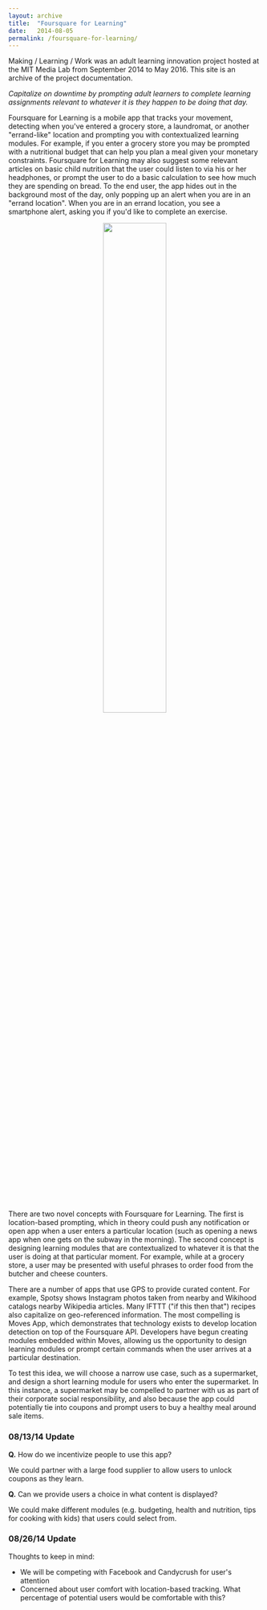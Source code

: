 ```yaml
---
layout: archive
title:  "Foursquare for Learning"
date:   2014-08-05
permalink: /foursquare-for-learning/
---
```


<p class="disclaimer"> Making / Learning / Work was an adult learning innovation project hosted at the MIT Media Lab from September 2014 to May 2016. This site is an archive of the project documentation. </p>

_Capitalize on downtime by prompting adult learners to complete learning assignments relevant to whatever it is they happen to be doing that day._

Foursquare for Learning is a mobile app that tracks your movement, detecting when you've entered a grocery store, a laundromat, or another "errand-like" location and prompting you with contextualized learning modules. For example, if you enter a grocery store you may be prompted with a nutritional budget that can help you plan a meal given your monetary constraints. Foursquare for Learning may also suggest some relevant articles on basic child nutrition that the user could listen to via his or her headphones, or prompt the user to do a basic calculation to see how much they are spending on bread. To the end user, the app hides out in the background most of the day, only popping up an alert when you are in an "errand location".  When you are in an errand location, you see a smartphone alert, asking you if you'd like to complete an exercise. 

<center>
	<img src="{{site.baseurl}}/images/five_ideas/foursquare_for_learning.png" width="50%">
</center>

There are two novel concepts with Foursquare for Learning. The first is location-based prompting, which in theory could push any notification or open app when a user enters a particular location (such as opening a news app when one gets on the subway in the morning). The second concept is designing learning modules that are contextualized to whatever it is that the user is doing at that particular moment. For example, while at a grocery store, a user may be presented with useful phrases to order food from the butcher and cheese counters.

There are a number of apps that use GPS to provide curated content. For example, Spotsy shows Instagram photos taken from nearby and Wikihood catalogs nearby Wikipedia articles. Many IFTTT ("if this then that") recipes also capitalize on geo-referenced information. The most compelling is Moves App, which demonstrates that technology exists to develop location detection on top of the Foursquare API. Developers have begun creating modules embedded within Moves, allowing us the opportunity to design learning modules or prompt certain commands when the user arrives at a particular destination.

To test this idea, we will choose a narrow use case, such as a supermarket, and design a short learning module for users who enter the supermarket. In this instance, a supermarket may be compelled to partner with us as part of their corporate social responsibility, and also because the app could potentially tie into coupons and prompt users to buy a healthy meal around sale items.

### 08/13/14 Update

**Q.** How do we incentivize people to use this app?

We could partner with a large food supplier to allow users to unlock coupons as they learn.

**Q.** Can we provide users a choice in what content is displayed?

We could make different modules (e.g. budgeting, health and nutrition, tips for cooking with kids) that users could select from.

### 08/26/14 Update

Thoughts to keep in mind:

* We will be competing with Facebook and Candycrush for user's attention
* Concerned about user comfort with location-based tracking. What percentage of potential users would be comfortable with this?